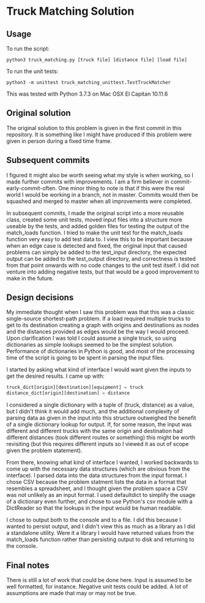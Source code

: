 # Truck Matching Solution

## Usage
To run the script:
```
python3 truck_matching.py [truck file] [distance file] [load file]
```

To run the unit tests:
```
python3 -m unittest truck_matching_unittest.TestTruckMatcher
```

This was tested with Python 3.7.3 on Mac OSX El Capitan 10.11.6

## Original solution
The original solution to this problem is given in the first commit in this repository.  It is something like I might have produced if this problem were given in person during a fixed time frame.

## Subsequent commits
I figured it might also be worth seeing what my style is when working, so I made further commits with improvements.  I am a firm believer in commit-early-commit-often.  One minor thing to note is that if this were the real world I would be working in a branch, not in master.  Commits would then be squashed and merged to master when all improvements were completed.

In subsequent commits, I made the original script into a more reusable class, created some unit tests, moved input files into a structure more useable by the tests, and added golden files for testing the output of the match_loads function.  I tried to make the unit test for the match\_loads function very easy to add test data to.  I view this to be important because when an edge case is detected and fixed, the original input that caused problems can simply be added to the test\_input directory, the expected output can be added to the test\_output directory, and correctness is tested from that point onwards with no code changes to the unit test itself.  I did not venture into adding negative tests, but that would be a good improvement to make in the future.

## Design decisions
My immediate thought when I saw this problem was that this was a classic single-source shortest-path problem.  If a load required multiple trucks to get to its destination creating a graph with origins and destinations as nodes and the distances provided as edges would be the way I would proceed.  Upon clarification I was told I could assume a single truck, so using dictionaries as simple lookups seemed to be the simplest solution.  Performance of dictionaries in Python is good, and most of the processing time of the script is going to be spent in parsing the input files.

I started by asking what kind of interface I would want given the inputs to get the desired results.  I came up with:

```python
truck_dict[origin][destination][equipment] = truck
distance_dict[origin][destination] = distance
```

I considered a single dictionary with a tuple of (truck, distance) as a value, but I didn't think it would add much, and the additional complexity of parsing data as given in the input into this structure outweighed the benefit of a single dictionary lookup for output.  If, for some reason, the input was different and different trucks with the same origin and destination had different distances (took different routes or something) this might be worth revisiting (but this requires different inputs so I viewed it as out of scope given the problem statement).

From there, knowing what kind of interface I wanted, I worked backwards to come up with the necessary data structures (which are obvious from the interface).  I parsed data into the data structures from the input format.  I chose CSV because the problem statment lists the data in a format that resembles a spreadsheet, and I thought given the problem space a CSV was not unlikely as an input format.  I used defaultdict to simplify the usage of a dictionary even further, and chose to use Python's csv module with a DictReader so that the lookups in the input would be human readable.

I chose to output both to the console and to a file.  I did this because I wanted to persist output, and I didn't view this as much as a library as I did a standalone utility.  Were it a library I would have returned values from the match\_loads function rather than persisting output to disk and returning to the console.

## Final notes

There is still a lot of work that could be done here.  Input is assumed to be well formatted, for instance.  Negative unit tests could be added.  A lot of assumptions are made that may or may not be true.
